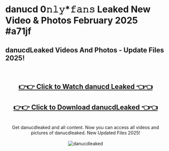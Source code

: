 # danucd 0𝚗𝚕𝚢*𝚏𝚊𝚗𝚜 Leaked New Video & Photos February 2025 #a71jf

<h2>danucdLeaked Videos And Photos - Update Files 2025!</h2>
<br>
<div align="center">
<h2><a href="https://mediaupload.pro?title=danucd&ref=11F" rel="nofollow">👉👉 Click to Watch danucd Leaked 👈👈</a></h2>
<h2><a href="https://mediaupload.pro?title=danucd&ref=11F" rel="nofollow">👉👉 Click to Download danucdLeaked 👈👈</a></h2>
<br>
Get danucdleaked and all content. Now you can access all videos and pictures of danucdleaked. New Updated Files 2025!
<br>
<br>
<a href="https://mediaupload.pro?title=danucd&ref=11F" rel="nofollow" data-target="animated-image.originalLink"><img src="https://i.ibb.co/Gkj2r4b/banner.png" alt="danucdleaked" style="max-width: 100%; display: inline-block;" data-target="animated-image.originalImage"></a>
</div>
<br>

